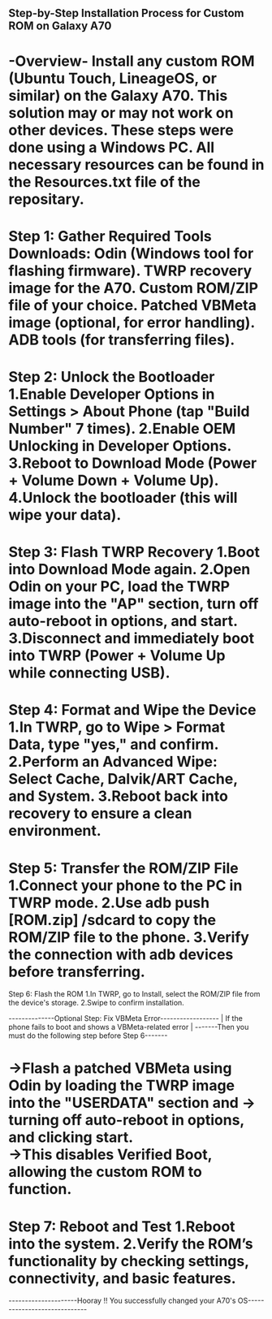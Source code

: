 Step-by-Step Installation Process for Custom ROM on Galaxy A70
--------------------------------------------------------------

-Overview-
Install any custom ROM (Ubuntu Touch, LineageOS, or similar) on the Galaxy A70.
This solution may or may not work on other devices.
These steps were done using a Windows PC.
All necessary resources can be found in the Resources.txt file of the repositary.
==================================================================================================
Step 1: Gather Required Tools
Downloads:
  Odin (Windows tool for flashing firmware).
  TWRP recovery image for the A70.
  Custom ROM/ZIP file of your choice.
  Patched VBMeta image (optional, for error handling).
  ADB tools (for transferring files).
==================================================================================================
Step 2: Unlock the Bootloader
 1.Enable Developer Options in Settings > About Phone (tap "Build Number" 7 times).
 2.Enable OEM Unlocking in Developer Options.
 3.Reboot to Download Mode (Power + Volume Down + Volume Up).
 4.Unlock the bootloader (this will wipe your data).
==================================================================================================
Step 3: Flash TWRP Recovery
 1.Boot into Download Mode again.
 2.Open Odin on your PC, load the TWRP image into the "AP" section, turn off auto-reboot in options, and start.
 3.Disconnect and immediately boot into TWRP (Power + Volume Up while connecting USB).
==================================================================================================
Step 4: Format and Wipe the Device
 1.In TWRP, go to Wipe > Format Data, type "yes," and confirm.
 2.Perform an Advanced Wipe: Select Cache, Dalvik/ART Cache, and System.
 3.Reboot back into recovery to ensure a clean environment.
==================================================================================================
Step 5: Transfer the ROM/ZIP File
 1.Connect your phone to the PC in TWRP mode.
 2.Use adb push [ROM.zip] /sdcard to copy the ROM/ZIP file to the phone.
 3.Verify the connection with adb devices before transferring.
==================================================================================================
Step 6: Flash the ROM
 1.In TWRP, go to Install, select the ROM/ZIP file from the device's storage.
 2.Swipe to confirm installation.

--------------Optional Step: Fix VBMeta Error------------------
| If the phone fails to boot and shows a VBMeta-related error |
-------Then you must do the following step before Step 6-------

->Flash a patched VBMeta using Odin by loading the TWRP image into the "USERDATA" section and 
-> turning off auto-reboot in options, and clicking start.  
->This disables Verified Boot, allowing the custom ROM to function.                                  
==================================================================================================
Step 7: Reboot and Test
 1.Reboot into the system.
 2.Verify the ROM’s functionality by checking settings, connectivity, and basic features.
==================================================================================================

---------------------Hooray !! You successfully changed your A70's OS-----------------------------
